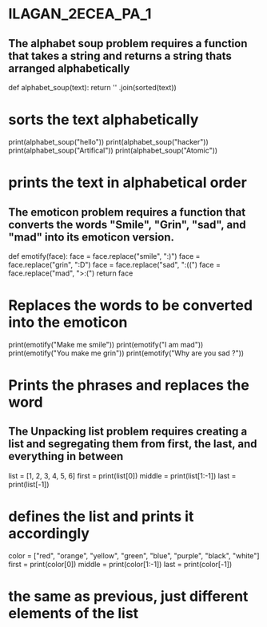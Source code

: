 # ILAGAN_2ECEA_PA_1

## The alphabet soup problem requires a function that takes a string and returns a string thats arranged alphabetically

def alphabet_soup(text):
return '' .join(sorted(text))    
# sorts the text alphabetically

print(alphabet_soup("hello")) 
print(alphabet_soup("hacker"))
print(alphabet_soup("Artifical")) 
print(alphabet_soup("Atomic"))

# prints the text in alphabetical order


## The emoticon problem requires a function that converts the words "Smile", "Grin", "sad", and "mad" into its emoticon version.

def emotify(face):
    face = face.replace("smile", ":)") 
face = face.replace("grin", ":D") 
face = face.replace("sad", ":((") 
face = face.replace("mad", ">:(") 
return face
# Replaces the words to be converted into the emoticon
    
print(emotify("Make me smile")) 
print(emotify("I am mad"))
print(emotify("You make me grin"))
print(emotify("Why are you sad ?"))
# Prints the phrases and replaces the word


## The Unpacking list problem requires creating a list and segregating them from first, the last, and everything in between 

list = [1, 2, 3, 4, 5, 6] 
first = print(list[0]) 
middle = print(list[1:-1]) 
last = print(list[-1])
# defines the list and prints it accordingly


color = ["red", "orange", "yellow", "green", "blue", "purple", "black", "white"] 
first = print(color[0]) 
middle = print(color[1:-1]) 
last = print(color[-1])
# the same as previous, just different elements of the list

